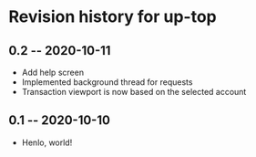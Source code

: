 # Revision history for up-top

## 0.2 -- 2020-10-11

* Add help screen
* Implemented background thread for requests
* Transaction viewport is now based on the selected account

## 0.1 -- 2020-10-10

* Henlo, world!
